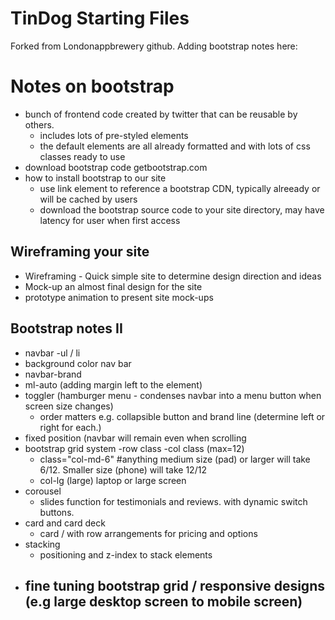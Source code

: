 # TinDog Starting Files
Forked from Londonappbrewery github.
Adding bootstrap notes here:

# Notes on bootstrap
- bunch of frontend code created by twitter that can be reusable by others.
  - includes lots of pre-styled elements
  - the default elements are all already formatted and with lots of css classes ready to use
- download bootstrap code getbootstrap.com
- how to install bootstrap to our site
  - use link element to reference a bootstrap CDN, typically alreeady or will be cached by users
  - download the bootstrap source code to your site directory, may have latency for user when first access

## Wireframing your site
- Wireframing - Quick simple site to determine design direction and ideas
- Mock-up an almost final design for the site
- prototype animation to present site mock-ups

## Bootstrap notes II
- navbar
  -ul / li
- background color nav bar
- navbar-brand
- ml-auto (adding margin left to the element)
- toggler (hamburger menu - condenses navbar into a menu button when screen size changes)
  - order matters e.g. collapsible button and brand line (determine left or right for each.)
- fixed position (navbar will remain even when scrolling
- bootstrap grid system
  -row class
  -col class (max=12)
    - class="col-md-6" #anything medium size (pad) or larger will take 6/12. Smaller size (phone) will take 12/12
    - col-lg (large) laptop or large screen
- corousel
  - slides function for testimonials and reviews. with dynamic switch buttons.
- card and card deck
  - card / with row arrangements for pricing and options
- stacking
  - positioning and z-index to stack elements
- fine tuning bootstrap grid / responsive designs (e.g large desktop screen to mobile screen)
  -

